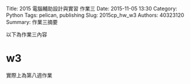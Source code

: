 Title: 2015 電腦輔助設計與實習 作業三
Date: 2015-11-05 13:30
Category: Python
Tags: pelican, publishing
Slug: 2015cp_hw_w3
Authors: 40323120
Summary: 作業三摘要

以下為作業三內容

 w3
============

實際上為第八週作業